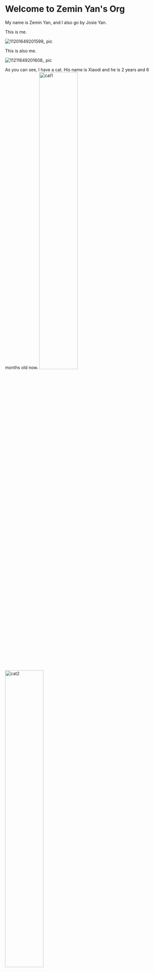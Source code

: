 # Welcome to Zemin Yan's Org
My name is Zemin Yan, and I also go by Josie Yan. 

This is me. 

![11201649201599_ pic](https://user-images.githubusercontent.com/63740398/161869281-96214f5d-fa95-4e70-bace-39e60faab5a0.jpg)

This is also me.

![11211649201608_ pic](https://user-images.githubusercontent.com/63740398/161869288-2c1d8979-3900-4329-9076-cab9ee910422.jpg)

As you can see, I have a cat. His name is Xiaodi and he is 2 years and 6 months old now. 
<img src="image/cat1.jpeg" alt="cat1" width="50%" />


<img src="image/cat2.jpeg" alt="cat2" width="50%" />


He likes chicken and pljj :))
